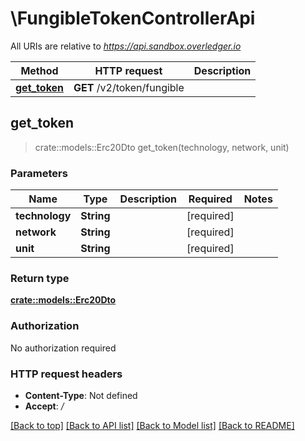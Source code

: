 # \FungibleTokenControllerApi

All URIs are relative to *https://api.sandbox.overledger.io*

Method | HTTP request | Description
------------- | ------------- | -------------
[**get_token**](FungibleTokenControllerApi.md#get_token) | **GET** /v2/token/fungible | 



## get_token

> crate::models::Erc20Dto get_token(technology, network, unit)


### Parameters


Name | Type | Description  | Required | Notes
------------- | ------------- | ------------- | ------------- | -------------
**technology** | **String** |  | [required] |
**network** | **String** |  | [required] |
**unit** | **String** |  | [required] |

### Return type

[**crate::models::Erc20Dto**](Erc20DTO.md)

### Authorization

No authorization required

### HTTP request headers

- **Content-Type**: Not defined
- **Accept**: */*

[[Back to top]](#) [[Back to API list]](../README.md#documentation-for-api-endpoints) [[Back to Model list]](../README.md#documentation-for-models) [[Back to README]](../README.md)

